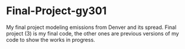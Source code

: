 # Final-Project-gy301
My final project modeling emissions from Denver and its spread.
Final project (3) is my final code, the other ones are previous versions of my code to show the works in progress.
